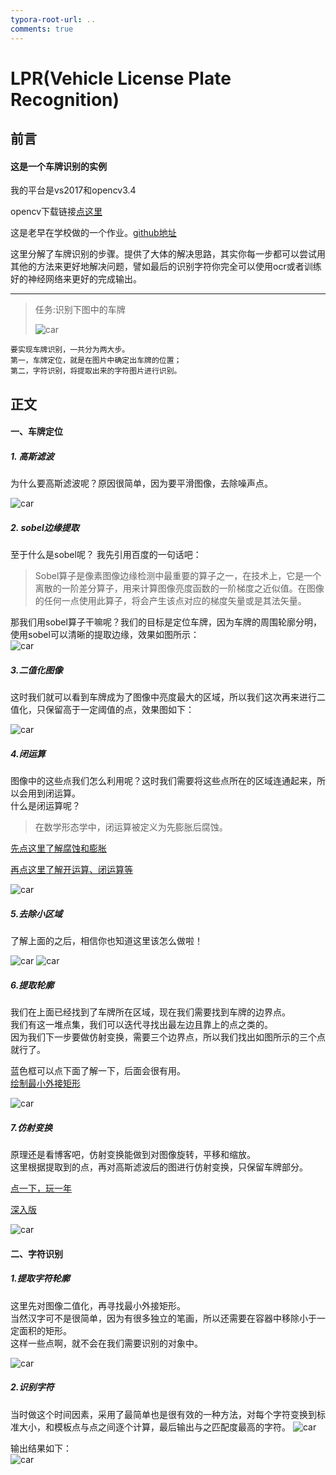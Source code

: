 ```yaml
---
typora-root-url: ..
comments: true
---
```


# LPR(Vehicle License Plate Recognition)

## 前言

#### 这是一个车牌识别的实例

我的平台是vs2017和opencv3.4

opencv下载链接[点这里][]

[点这里]:https://opencv.org/releases.html

这是老早在学校做的一个作业。[github地址](https://github.com/ZhangHuan95/LPR)

这里分解了车牌识别的步骤。提供了大体的解决思路，其实你每一步都可以尝试用其他的方法来更好地解决问题，譬如最后的识别字符你完全可以使用ocr或者训练好的神经网络来更好的完成输出。

***

>任务:识别下图中的车牌
>
>![car](/images/LPR/car.bmp)


	要实现车牌识别，一共分为两大步。
	第一，车牌定位，就是在图片中确定出车牌的位置；
	第二，字符识别，将提取出来的字符图片进行识别。

## 正文

#### 一、车牌定位

##### 1. 高斯滤波

为什么要高斯滤波呢？原因很简单，因为要平滑图像，去除噪声点。

![car](/images/LPR/高斯滤波.jpg)

##### 2. sobel边缘提取

至于什么是sobel呢？
我先引用百度的一句话吧：

>Sobel算子是像素图像边缘检测中最重要的算子之一，在技术上，它是一个离散的一阶差分算子，用来计算图像亮度函数的一阶梯度之近似值。在图像的任何一点使用此算子，将会产生该点对应的梯度矢量或是其法矢量。

那我们用sobel算子干嘛呢？我们的目标是定位车牌，因为车牌的周围轮廓分明，使用sobel可以清晰的提取边缘，效果如图所示：  
![car](/images/LPR/sobel图像.jpg)

##### 3.二值化图像

这时我们就可以看到车牌成为了图像中亮度最大的区域，所以我们这次再来进行二值化，只保留高于一定阈值的点，效果图如下：

![car](/images/LPR/二值化处理.jpg)

##### 4.闭运算

图像中的这些点我们怎么利用呢？这时我们需要将这些点所在的区域连通起来，所以会用到闭运算。  
什么是闭运算呢？

>在数学形态学中，闭运算被定义为先膨胀后腐蚀。

[先点这里了解腐蚀和膨胀](https://blog.csdn.net/keith_bb/article/details/54572165)

[再点这里了解开运算、闭运算等](https://blog.csdn.net/keith_bb/article/details/54578186?locationNum=6&fps=1)

![car](/images/LPR/闭运算.jpg)

##### 5.去除小区域

了解上面的之后，相信你也知道这里该怎么做啦！

![car](/images/LPR/去除小区域.jpg)
![car](/images/LPR/填充.jpg)

##### 6.提取轮廓

我们在上面已经找到了车牌所在区域，现在我们需要找到车牌的边界点。  
我们有这一堆点集，我们可以迭代寻找出最左边且靠上的点之类的。  
因为我们下一步要做仿射变换，需要三个边界点，所以我们找出如图所示的三个点就行了。

蓝色框可以点下面了解一下，后面会很有用。  
[绘制最小外接矩形](https://blog.csdn.net/dcrmg/article/details/52260699)

![car](/images/LPR/车牌区域.jpg)

##### 7.仿射变换

原理还是看博客吧，仿射变换能做到对图像旋转，平移和缩放。  
这里根据提取到的点，再对高斯滤波后的图进行仿射变换，只保留车牌部分。

[点一下，玩一年](http://www.opencv.org.cn/opencvdoc/2.3.2/html/doc/tutorials/imgproc/imgtrans/warp_affine/warp_affine.html)

[深入版](https://www.cnblogs.com/bnuvincent/p/6691189.html)

![car](/images/LPR/仿射变换.jpg)

#### 二、字符识别

##### 1.提取字符轮廓

这里先对图像二值化，再寻找最小外接矩形。  
当然汉字可不是很简单，因为有很多独立的笔画，所以还需要在容器中移除小于一定面积的矩形。  
这样一些点啊，就不会在我们需要识别的对象中。

![car](/images/LPR/字符轮廓.jpg)

##### 2.识别字符

当时做这个时间因素，采用了最简单也是很有效的一种方法，对每个字符变换到标准大小，和模板点与点之间逐个计算，最后输出与之匹配度最高的字符。
![car](/images/LPR/计算匹配度.jpg)

输出结果如下：  
![car](/images/LPR/输出车牌结果.jpg)